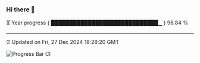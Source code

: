 ### Hi there 👋

⏳ Year progress { █████████████████████████████▁ } 98.84 %

---

⏰ Updated on Fri, 27 Dec 2024 18:28:20 GMT

![Progress Bar CI](https://github.com/ZhaoGui/ZhaoGui/workflows/Progress%20Bar%20CI/badge.svg)
